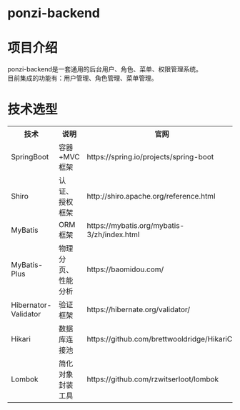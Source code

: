 # ponzi-backend
# 项目介绍
ponzi-backend是一套通用的后台用户、角色、菜单、权限管理系统。  
目前集成的功能有：用户管理、角色管理、菜单管理。
# 技术选型
<table style="width: 100%">
<tr>
<th style="text-align: center">技术</th>
<th style="text-align: center">说明</th>
<th style="text-align: center">官网</th>
</tr>
<tr>
<td style="text-align: left">SpringBoot</td>
<td style="text-align: left">容器+MVC框架</td>
<td style="text-align: left">https://spring.io/projects/spring-boot</td>
</tr>
<tr>
<td style="text-align: left">Shiro</td>
<td style="text-align: left">认证、授权框架</td>
<td style="text-align: left">http://shiro.apache.org/reference.html</td>
</tr>
<tr>
<td style="text-align: left">MyBatis</td>
<td style="text-align: left">ORM框架</td>
<td style="text-align: left">https://mybatis.org/mybatis-3/zh/index.html</td>
</tr>
<tr>
<td style="text-align: left">MyBatis-Plus</td>
<td style="text-align: left">物理分页、性能分析</td>
<td style="text-align: left">https://baomidou.com/</td>
</tr>
<tr>
<td style="text-align: left">Hibernator-Validator</td>
<td style="text-align: left">验证框架</td>
<td style="text-align: left">https://hibernate.org/validator/</td>
</tr>
<tr>
<td style="text-align: left">Hikari</td>
<td style="text-align: left">数据库连接池</td>
<td style="text-align: left">https://github.com/brettwooldridge/HikariCP</td>
</tr>

<tr>
<td style="text-align: left">Lombok</td>
<td style="text-align: left">简化对象封装工具</td>
<td style="text-align: left">https://github.com/rzwitserloot/lombok</td>
</tr>
</table>